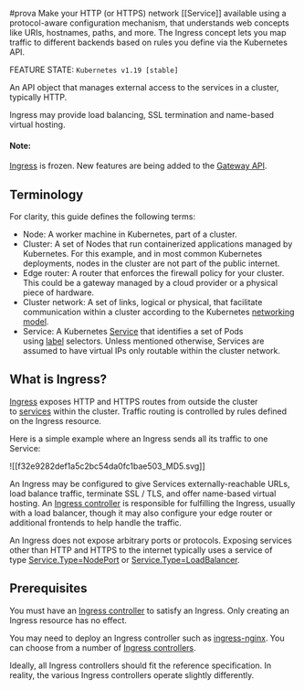#prova 
Make your HTTP (or HTTPS) network [[Service]] available using a protocol-aware configuration mechanism, that understands web concepts like URIs, hostnames, paths, and more. The Ingress concept lets you map traffic to different backends based on rules you define via the Kubernetes API.

FEATURE STATE: `Kubernetes v1.19 [stable]`

An API object that manages external access to the services in a cluster, typically HTTP.

Ingress may provide load balancing, SSL termination and name-based virtual hosting.

#### Note:

[Ingress](https://kubernetes.io/docs/concepts/services-networking/ingress/) is frozen. New features are being added to the [Gateway API](https://kubernetes.io/docs/concepts/services-networking/gateway/).

## Terminology[](https://kubernetes.io/docs/concepts/services-networking/ingress/#terminology)

For clarity, this guide defines the following terms:

- Node: A worker machine in Kubernetes, part of a cluster.
- Cluster: A set of Nodes that run containerized applications managed by Kubernetes. For this example, and in most common Kubernetes deployments, nodes in the cluster are not part of the public internet.
- Edge router: A router that enforces the firewall policy for your cluster. This could be a gateway managed by a cloud provider or a physical piece of hardware.
- Cluster network: A set of links, logical or physical, that facilitate communication within a cluster according to the Kubernetes [networking model](https://kubernetes.io/docs/concepts/cluster-administration/networking/).
- Service: A Kubernetes [Service](https://kubernetes.io/docs/concepts/services-networking/service/) that identifies a set of Pods using [label](https://kubernetes.io/docs/concepts/overview/working-with-objects/labels) selectors. Unless mentioned otherwise, Services are assumed to have virtual IPs only routable within the cluster network.

## What is Ingress?[](https://kubernetes.io/docs/concepts/services-networking/ingress/#what-is-ingress)

[Ingress](https://kubernetes.io/docs/reference/generated/kubernetes-api/v1.31/#ingress-v1-networking-k8s-io) exposes HTTP and HTTPS routes from outside the cluster to [services](https://kubernetes.io/docs/concepts/services-networking/service/) within the cluster. Traffic routing is controlled by rules defined on the Ingress resource.

Here is a simple example where an Ingress sends all its traffic to one Service:

![[f32e9282def1a5c2bc54da0fc1bae503_MD5.svg]]

An Ingress may be configured to give Services externally-reachable URLs, load balance traffic, terminate SSL / TLS, and offer name-based virtual hosting. An [Ingress controller](https://kubernetes.io/docs/concepts/services-networking/ingress-controllers/) is responsible for fulfilling the Ingress, usually with a load balancer, though it may also configure your edge router or additional frontends to help handle the traffic.

An Ingress does not expose arbitrary ports or protocols. Exposing services other than HTTP and HTTPS to the internet typically uses a service of type [Service.Type=NodePort](https://kubernetes.io/docs/concepts/services-networking/service/#type-nodeport) or [Service.Type=LoadBalancer](https://kubernetes.io/docs/concepts/services-networking/service/#loadbalancer).

## Prerequisites[](https://kubernetes.io/docs/concepts/services-networking/ingress/#prerequisites)

You must have an [Ingress controller](https://kubernetes.io/docs/concepts/services-networking/ingress-controllers/) to satisfy an Ingress. Only creating an Ingress resource has no effect.

You may need to deploy an Ingress controller such as [ingress-nginx](https://kubernetes.github.io/ingress-nginx/deploy/). You can choose from a number of [Ingress controllers](https://kubernetes.io/docs/concepts/services-networking/ingress-controllers/).

Ideally, all Ingress controllers should fit the reference specification. In reality, the various Ingress controllers operate slightly differently.